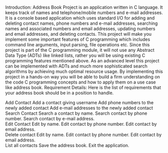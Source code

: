 Introduction:
Address Book Project is an application written in C language. It keeps track of names and telephone/mobile numbers and e-mail addresses. It is a console based application which uses standard I/O for adding and deleting contact names, 
phone numbers and e-mail addresses, searching names and associated numbers and email addresses, updating numbers and email addresses, and deleting contacts.
This project will make you implement some important features of C programming which includes command line arguments, input parsing, file operations etc. Since this project is part of the C programming module,
it will not use any Abstract Data Type (ADTs) like linked lists, rather you will be using existing C programming features mentioned above.
As an advanced level this project can be implemented with ADTs and much more sophisticated search algorithms by achieving much optimal resource usage. 
By implementing this project in a hands-on way you will be able to build a firm understanding on the code C programming concepts and how to apply them on a use case like address book.
Requirement Details:
Here is the list of requirements that your address book should be in a position to handle.     

Add Contact
Add a contact giving username
Add phone numbers to the newly added contact
Add e-mail addresses to the newly added contact                  
Search Contact
Search a contact by name.
Search contact by phone number.
Search contact by e-mail address.                                             
Edit Contact
Edit by name.
Edit contact by phone number.
Edit contact by email address.                                                 
Delete contact
Edit by name.
Edit contact by phone number.
Edit contact by email address.                                                 
List all contacts
Save the address book.
Exit the application.



